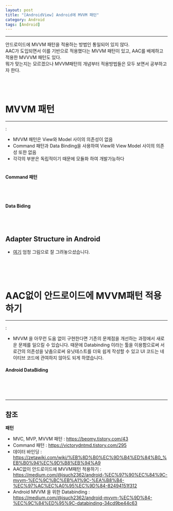 ```yaml
---
layout: post
title: "[AndroidView] Android에 MVVM 패턴"
category: Android
tags: [Android]
---
```

-------------------
  
안드로이드에 MVVM 패턴을 적용하는 방법인 통일되어 있지 않다.<br/>
AAC가 도입되면서 이를 기반으로 적용했다는 MVVM 패턴이 있고, AAC를 배제하고 적용한 MVVVM 패턴도 있다.<br/>
뭐가 맞는지는 모르겠으나 MVVM패턴의 개념부터 적용방법들은 모두 보면서 공부하고자 한다.<br/>
<br/><br/><br/>
  
# MVVM 패턴
-------------------
 : 
 - MVVM 패턴은 View와 Model 사이의 의존성이 없음
 - Command 패턴과 Data Binding을 사용하여 View와 View Model 사이의 의존성 또한 없음
 - 각각의 부분은 독립적이기 때문에 모듈화 하여 개발가능하다
<br/><br/>
#### Command 패턴
<br/><br/>
#### Data Biding
<br/><br/>


## Adapter Structure in Android
 - [여기](https://m.blog.naver.com/PostView.nhn?blogId=gi_balja&logNo=221162720020&proxyReferer=https%3A%2F%2Fwww.google.com%2F&view=img_2) 엄청 그림으로 잘 그려놓으셨습니다.
<br/>
<br/>
<br/>
  
# AAC없이 안드로이드에 MVVM패턴 적용하기
-------------------
 :  
 - MVVM 을 아무런 도움 없이 구현한다면 기존의 문제점을 개선하는 과정에서 새로운 문제를 일으킬 수 있습니다. 때문에 Databinding 이라는 툴을 이용함으로써 서로간의 의존성을 낮춤으로써 유닛테스트를 더욱 쉽게 작성할 수 있고 UI 코드는 네이티브 코드에 관여하지 않아도 되게 하였습니다.
  
#### Android DataBiding

<br/>
<br/>
<br/>
  
-------------------
## 참조
**패턴**<br/>
* MVC, MVP, MVVM 패턴 : <https://beomy.tistory.com/43>
* Command 패턴 : <https://victorydntmd.tistory.com/295>
* 데이터 바인딩 : <https://zetawiki.com/wiki/%EB%8D%B0%EC%9D%B4%ED%84%B0_%EB%B0%94%EC%9D%B8%EB%94%A9>
* AAC없이 안드로이드에 MVVM패턴 적용하기 : <https://medium.com/@jsuch2362/android-%EC%97%90%EC%84%9C-mvvm-%EC%9C%BC%EB%A1%9C-%EA%B8%B4-%EC%97%AC%EC%A0%95%EC%9D%84-82494151f312>
* Android MVVM 을 위한 Databinding : <https://medium.com/@jsuch2362/android-mvvm-%EC%9D%84-%EC%9C%84%ED%95%9C-databinding-34cd9be44c63>
